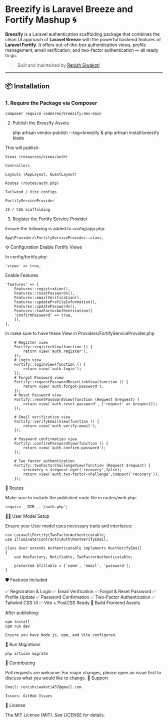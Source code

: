 # Breezify is Laravel Breeze and Fortify Mashup  🌀

**Breezify** is a Laravel authentication scaffolding package that combines the clean UI approach of **Laravel Breeze** with the powerful backend features of **Laravel Fortify**. It offers out-of-the-box authentication views, profile management, email verification, and two-factor authentication — all ready to go.

> Built and maintained by [Renish Siwakoti](https://github.com/renishsiwakoti)

---

## 📦 Installation

### 1. Require the Package via Composer

    composer require codesren/breezify:dev-main

2. Publish the Breezify Assets

    php artisan vendor:publish --tag=breezify & php artisan install:breezify blade



This will publish:

    Views (resources/views/auth)

    Controllers

    Layouts (AppLayout, GuestLayout)

    Routes (routes/auth.php)

    Tailwind / Vite configs

    FortifyServiceProvider

    JS / CSS scaffolding

3. Register the Fortify Service Provider

Ensure the following is added to config/app.php:

    App\Providers\FortifyServiceProvider::class,

⚙️ Configuration
Enable Fortify Views

In config/fortify.php:

    'views' => true,

Enable Features

    'features' => [
        Features::registration(),
        Features::resetPasswords(),
        Features::emailVerification(),
        Features::updateProfileInformation(),
        Features::updatePasswords(),
        Features::twoFactorAuthentication([
        'confirmPassword' => true,
        ]),
    ],
        
In make sure to have these View in Providers/FortifyServiceProvider.php   
        
        # Register view
        Fortify::registerView(function () {
            return view('auth.register');
        });
        # Login view
        Fortify::loginView(function () {
            return view('auth.login');
        });
        # Forgot Password view
        Fortify::requestPasswordResetLinkView(function () {
            return view('auth.forgot-password');
        });
        # Reset Password view
        Fortify::resetPasswordView(function (Request $request) {
            return view('auth.reset-password', ['request' => $request]);
        });

        # Email verification view
        Fortify::verifyEmailView(function () {
            return view('auth.verify-email');
        });

        # Password confirmation view
        Fortify::confirmPasswordView(function () {
            return view('auth.confirm-password');
        });
        
        # Two factor authentication
        Fortify::twoFactorChallengeView(function (Request $request) {
            $recovery = $request->get('recovery',false);
            return view('auth.two-factor-challenge',compact('recovery'));
        });

📁 Routes

Make sure to include the published route file in routes/web.php:

    require __DIR__.'/auth.php';

🧑‍💻 User Model Setup

Ensure your User model uses necessary traits and interfaces:

    use Laravel\Fortify\TwoFactorAuthenticatable;
    use Illuminate\Contracts\Auth\MustVerifyEmail;

    class User extends Authenticatable implements MustVerifyEmail
    {
        use HasFactory, Notifiable, TwoFactorAuthenticatable;

        protected $fillable = ['name', 'email', 'password'];
    }

🛡️ Features Included

  ✅ Registration & Login
  ✅ Email Verification
  ✅ Forgot & Reset Password
  ✅ Profile Update
  ✅ Password Confirmation
  ✅ Two-Factor Authentication
  ✅ Tailwind CSS UI
  ✅ Vite + PostCSS Ready
  🚀 Build Frontend Assets

After publishing:

    npm install
    npm run dev

    Ensure you have Node.js, npm, and Vite configured.

🧪 Run Migrations

    php artisan migrate

🤝 Contributing

Pull requests are welcome. For major changes, please open an issue first to discuss what you would like to change.
📧 Support

    Email: renishsiwakoti437@gmail.com

    Issues: GitHub Issues

📄 License

The MIT License (MIT). See LICENSE for details.





